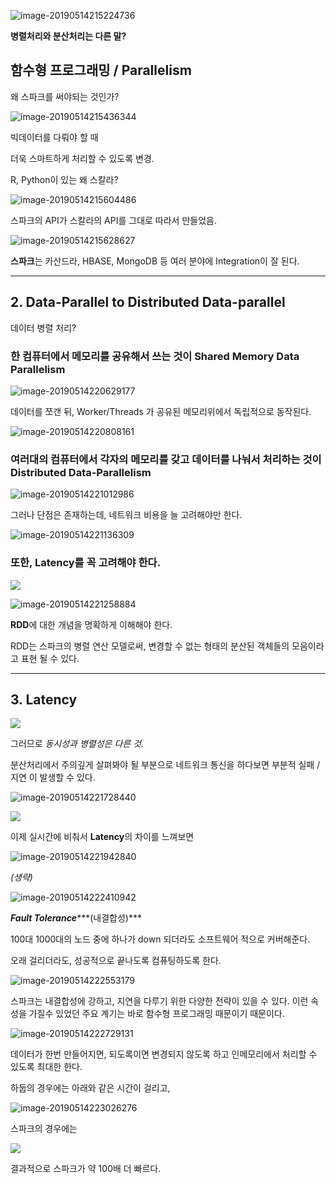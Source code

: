 ![image-20190514215224736](https://ws3.sinaimg.cn/large/006tNc79gy1g3150di3bzj320y0tuk7q.jpg)



**병렬처리와 분산처리는 다른 말?**

## 함수형 프로그래밍 / Parallelism 

왜 스파크를 써야되는 것인가?

![image-20190514215436344](https://ws3.sinaimg.cn/large/006tNc79gy1g3152l5kp8j31ja0u0no9.jpg)

빅데이터를 다뤄야 할 때

더욱 스마트하게 처리할 수 있도록 변경.

R, Python이 있는 왜 스칼라?

![image-20190514215604486](https://ws2.sinaimg.cn/large/006tNc79gy1g31544sdgoj31hl0u0b29.jpg)

스파크의 API가 스칼라의 API를 그대로 따라서 만들었음.

![image-20190514215628627](https://ws3.sinaimg.cn/large/006tNc79gy1g3154mex8fj31rk0u01kx.jpg)

**스파크**는 카산드라, HBASE, MongoDB 등 여러 분야에 Integration이 잘 된다.



---

## 2. Data-Parallel to Distributed Data-parallel



데이터 병렬 처리?

### 한 컴퓨터에서 메모리를 공유해서 쓰는 것이 **Shared Memory Data Parallelism**



![image-20190514220629177](https://ws1.sinaimg.cn/mw1024/006tNc79gy1g315eylvckj31jn0u0e36.jpg)



데이터를 쪼갠 뒤, Worker/Threads 가 공유된 메모리위에서 독립적으로 동작된다. 



![image-20190514220808161](https://ws4.sinaimg.cn/large/006tNc79gy1g315goe4nuj31ij0u01kx.jpg)



### 여러대의 컴퓨터에서 각자의 메모리를 갖고  데이터를 나눠서 처리하는 것이 **Distributed Data-Parallelism**



![image-20190514221012986](https://ws4.sinaimg.cn/large/006tNc79gy1g315iv82znj31eu0u07wh.jpg)



그러나 단점은 존재하는데, 네트워크 비용을 늘 고려해야만 한다. 

![image-20190514221136309](https://ws4.sinaimg.cn/large/006tNc79gy1g315kb7jkhj31eu0u07wh.jpg)

### 또한, Latency를 꼭 고려해야 한다.

![](https://ws4.sinaimg.cn/large/006tNc79gy1g315l6oxjnj31eu0u0hdt.jpg)



![image-20190514221258884](https://ws2.sinaimg.cn/large/006tNc79gy1g315lpezbij31eu0u0k4n.jpg)

**RDD**에 대한 개념을 명확하게 이해해야 한다.

RDD는 스파크의 병렬 연산 모델로써, 변경할 수 없는 형태의 분산된 객체들의 모음이라고 표현 될 수 있다.

---

## 3. Latency

![](https://ws4.sinaimg.cn/large/006tNc79gy1g315pt92sdj31eu0u0wsp.jpg)

그러므로 *동시성과 병렬성은 다른 것.*


분산처리에서 주의깊게 살펴봐야 될 부분으로 네트워크 통신을 하다보면 부분적 실패 / 지연 이 발생할 수 있다.

![image-20190514221728440](https://ws4.sinaimg.cn/large/006tNc79gy1g315qdxkjuj31eu0u0tjs.jpg)



![](https://ws1.sinaimg.cn/large/006tNc79gy1g315rovuupj31eu0u07pb.jpg)



이제 실시간에 비춰서 **Latency**의 차이를 느껴보면

![image-20190514221942840](https://ws2.sinaimg.cn/large/006tNc79gy1g315swgfsij31eu0u0ng8.jpg)	

*(생략)*



![image-20190514222410942](https://ws1.sinaimg.cn/large/006tNc79gy1g315xdgixkj31eu0u04bl.jpg)



***Fault Tolerance******(내결합성)***

100대 1000대의 노드 중에 하나가 down 되더라도 소프트웨어 적으로 커버해준다.

오래 걸리더라도, 성공적으로 끝나도록 컴퓨팅하도록 한다.

![image-20190514222553179](https://ws1.sinaimg.cn/large/006tNc79gy1g315z4le6sj31eu0u07i0.jpg)

스파크는 내결합성에 강하고, 지연을 다루기 위한 다양한 전략이 있을 수 있다. 이런 속성을 가질수 있었던 주요 계기는 바로 함수형 프로그래밍 때문이기 때문이다.

![image-20190514222729131](https://ws2.sinaimg.cn/large/006tNc79gy1g3160t4ztzj31eu0u0nb6.jpg)

데이터가 한번 만들어지면, 되도록이면 변경되지 않도록 하고 인메모리에서 처리할 수 있도록 최대한 한다.

하둡의 경우에는 아래와 같은 시간이 걸리고,

![image-20190514223026276](https://ws1.sinaimg.cn/large/006tNc79gy1g3163w0rqzj31eu0u04di.jpg)

스파크의 경우에는 

![](https://ws1.sinaimg.cn/large/006tNc79gy1g31646a5gyj31eu0u0e14.jpg)

결과적으로 스파크가 약 100배 더 빠르다.


